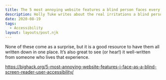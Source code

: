 ```yaml
---
title: The 5 most annoying website features a blind person faces every day
description: Holly Tuke writes about the real irritations a blind person suffers when trying to use websites.
date: 2020-08-19
tags:
  - Accessibility
layout: layouts/post.njk
---
```


None of these come as a surprise, but it is a good resource to have them all written down in one place. It’s also great to see (or hear!) it well-written from someone who lives that experience. 

https://bighack.org/5-most-annoying-website-features-i-face-as-a-blind-screen-reader-user-accessibility/

